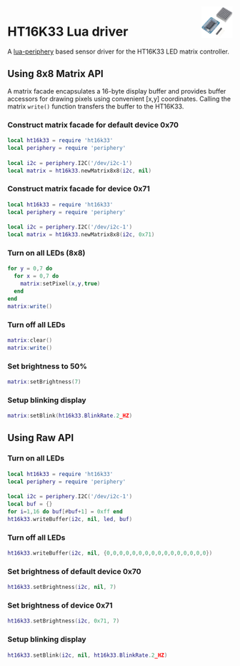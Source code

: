 <img align="right" src="ht16k33.png" width="70">

# HT16K33 Lua driver

A [lua-periphery](https://github.com/vsergeev/lua-periphery) based sensor driver for the HT16K33 LED matrix controller.

## Using 8x8 Matrix API

A matrix facade encapsulates a 16-byte display buffer and provides buffer accessors for drawing pixels using convenient [x,y] coordinates. Calling the matrix `write()` function transfers the buffer to the HT16K33.

### Construct matrix facade for default device 0x70

```lua
local ht16k33 = require 'ht16k33'
local periphery = require 'periphery'

local i2c = periphery.I2C('/dev/i2c-1')
local matrix = ht16k33.newMatrix8x8(i2c, nil)
```

### Construct matrix facade for device 0x71

```lua
local ht16k33 = require 'ht16k33'
local periphery = require 'periphery'

local i2c = periphery.I2C('/dev/i2c-1')
local matrix = ht16k33.newMatrix8x8(i2c, 0x71)
```

### Turn on all LEDs (8x8)

```lua
for y = 0,7 do
  for x = 0,7 do
    matrix:setPixel(x,y,true)
  end
end
matrix:write()
```

### Turn off all LEDs

```lua
matrix:clear()
matrix:write()
```

### Set brightness to 50%

```lua
matrix:setBrightness(7)
```

### Setup blinking display

```lua
matrix:setBlink(ht16k33.BlinkRate.2_HZ)
```

## Using Raw API

### Turn on all LEDs

```lua
local ht16k33 = require 'ht16k33'
local periphery = require 'periphery'

local i2c = periphery.I2C('/dev/i2c-1')
local buf = {}
for i=1,16 do buf[#buf+1] = 0xff end
ht16k33.writeBuffer(i2c, nil, led, buf)
```

### Turn off all LEDs

```lua
ht16k33.writeBuffer(i2c, nil, {0,0,0,0,0,0,0,0,0,0,0,0,0,0,0,0})
```

### Set brightness of default device 0x70

```lua
ht16k33.setBrightness(i2c, nil, 7)
```

### Set brightness of device 0x71

```lua
ht16k33.setBrightness(i2c, 0x71, 7)
```

### Setup blinking display

```lua
ht16k33.setBlink(i2c, nil, ht16k33.BlinkRate.2_HZ)
```
